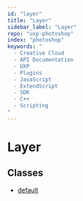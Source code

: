 ```yaml
---
id: "layer"
title: "Layer"
sidebar_label: "Layer"
repo: "uxp-photoshop"
index: "photoshop"
keywords: "
  - Creative Cloud
  - API Documentation
  - UXP
  - Plugins
  - JavaScript
  - ExtendScript
  - SDK
  - C++
  - Scripting
"
---
```


# Layer

## Classes

- [default](/ps_reference/classes/Layer/)
